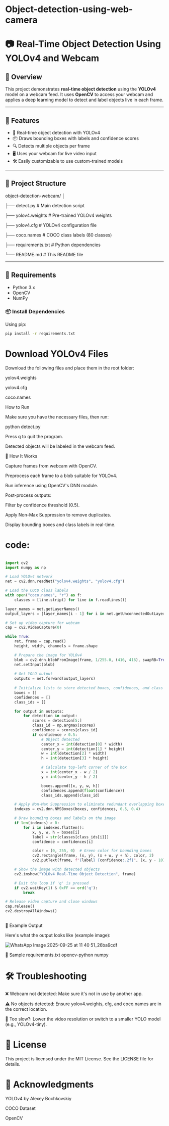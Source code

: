 # Object-detection-using-web-camera

# 📷 Real-Time Object Detection Using YOLOv4 and Webcam

## 🧠 Overview

This project demonstrates **real-time object detection** using the **YOLOv4** model on a webcam feed. It uses **OpenCV** to access your webcam and applies a deep learning model to detect and label objects live in each frame.

---

## 🚀 Features

- 🎯 Real-time object detection with YOLOv4
- 📦 Draws bounding boxes with labels and confidence scores
- 🔍 Detects multiple objects per frame
- 🖥️ Uses your webcam for live video input
- 🛠️ Easily customizable to use custom-trained models

---

## 📁 Project Structure

object-detection-webcam/
│

├── detect.py # Main detection script

├── yolov4.weights # Pre-trained YOLOv4 weights

├── yolov4.cfg # YOLOv4 configuration file

├── coco.names # COCO class labels (80 classes)

├── requirements.txt # Python dependencies

└── README.md # This README file


---

## 🧰 Requirements

- Python 3.x
- OpenCV
- NumPy

### 📦 Install Dependencies

Using pip:

```bash
pip install -r requirements.txt
```
# Download YOLOv4 Files

Download the following files and place them in the root folder:

yolov4.weights

yolov4.cfg

coco.names

How to Run

Make sure you have the necessary files, then run:

python detect.py


Press q to quit the program.

Detected objects will be labeled in the webcam feed.

🧪 How It Works

Capture frames from webcam with OpenCV.

Preprocess each frame to a blob suitable for YOLOv4.

Run inference using OpenCV's DNN module.

Post-process outputs:

Filter by confidence threshold (0.5).

Apply Non-Max Suppression to remove duplicates.

Display bounding boxes and class labels in real-time.

# code:
```python

import cv2
import numpy as np

# Load YOLOv4 network
net = cv2.dnn.readNet("yolov4.weights", "yolov4.cfg")

# Load the COCO class labels
with open("coco.names", "r") as f:
    classes = [line.strip() for line in f.readlines()]

layer_names = net.getLayerNames()
output_layers = [layer_names[i - 1] for i in net.getUnconnectedOutLayers().flatten()]

# Set up video capture for webcam
cap = cv2.VideoCapture(0)

while True:
    ret, frame = cap.read()
    height, width, channels = frame.shape

    # Prepare the image for YOLOv4
    blob = cv2.dnn.blobFromImage(frame, 1/255.0, (416, 416), swapRB=True, crop=False)
    net.setInput(blob)
    
    # Get YOLO output
    outputs = net.forward(output_layers)
    
    # Initialize lists to store detected boxes, confidences, and class IDs
    boxes = []
    confidences = []
    class_ids = []

    for output in outputs:
        for detection in output:
            scores = detection[5:]
            class_id = np.argmax(scores)
            confidence = scores[class_id]
            if confidence > 0.5:
                # Object detected
                center_x = int(detection[0] * width)
                center_y = int(detection[1] * height)
                w = int(detection[2] * width)
                h = int(detection[3] * height)

                # Calculate top-left corner of the box
                x = int(center_x - w / 2)
                y = int(center_y - h / 2)

                boxes.append([x, y, w, h])
                confidences.append(float(confidence))
                class_ids.append(class_id)

    # Apply Non-Max Suppression to eliminate redundant overlapping boxes
    indexes = cv2.dnn.NMSBoxes(boxes, confidences, 0.5, 0.4)

    # Draw bounding boxes and labels on the image
    if len(indexes) > 0:
        for i in indexes.flatten():
            x, y, w, h = boxes[i]
            label = str(classes[class_ids[i]])
            confidence = confidences[i]

            color = (0, 255, 0)  # Green color for bounding boxes
            cv2.rectangle(frame, (x, y), (x + w, y + h), color, 2)
            cv2.putText(frame, f"{label} {confidence:.2f}", (x, y - 10), cv2.FONT_HERSHEY_SIMPLEX, 0.5, color, 2)

    # Show the image with detected objects
    cv2.imshow("YOLOv4 Real-Time Object Detection", frame)

    # Exit the loop if 'q' is pressed
    if cv2.waitKey(1) & 0xFF == ord('q'):
        break

# Release video capture and close windows
cap.release()
cv2.destroyAllWindows()
 
```

📸 Example Output

Here's what the output looks like (example image):

![WhatsApp Image 2025-09-25 at 11 40 51_26ba9cdf](https://github.com/user-attachments/assets/7f69934c-51e7-4dbd-8a6c-10bfeddb5c5c)


🧾 Sample requirements.txt
opencv-python
numpy

# 🛠 Troubleshooting

❌ Webcam not detected: Make sure it's not in use by another app.

⚠️ No objects detected: Ensure yolov4.weights, cfg, and coco.names are in the correct location.

🐢 Too slow?: Lower the video resolution or switch to a smaller YOLO model (e.g., YOLOv4-tiny).

# 📄 License

This project is licensed under the MIT License. See the LICENSE
 file for details.

# 🙌 Acknowledgments

YOLOv4 by Alexey Bochkovskiy

COCO Dataset

OpenCV

